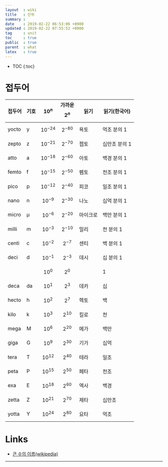 ```yaml
---
layout  : wiki
title   : 단위
summary : 
date    : 2019-02-22 06:53:06 +0900
updated : 2019-02-22 07:55:52 +0900
tag     : unit
toc     : true
public  : true
parent  : what
latex   : true
---
```

* TOC
{:toc}

# 접두어

| 접두어 | 기호 | $$10^n$$     | 가까운 $$2^n$$ | 읽기     | 읽기(한국어)  |
|--------|------|--------------|----------------|----------|---------------|
| yocto  | y    | $$10^{-24}$$ | $$2^{-80}$$    | 욕토     | 억조 분의 1   |
| zepto  | z    | $$10^{-21}$$ | $$2^{-70}$$    | 젭토     | 십만조 분의 1 |
| atto   | a    | $$10^{-18}$$ | $$2^{-60}$$    | 아토     | 백경 분의 1   |
| femto  | f    | $$10^{-15}$$ | $$2^{-50}$$    | 펨토     | 천조 분의 1   |
| pico   | p    | $$10^{-12}$$ | $$2^{-40}$$    | 피코     | 일조 분의 1   |
| nano   | n    | $$10^{-9}$$  | $$2^{-30}$$    | 나노     | 십억 분의 1   |
| micro  | µ    | $$10^{-6}$$  | $$2^{-20}$$    | 마이크로 | 백만 분의 1   |
| milli  | m    | $$10^{-3}$$  | $$2^{-10}$$    | 밀리     | 천 분의 1     |
| centi  | c    | $$10^{-2}$$  | $$2^{-7}$$     | 센티     | 백 분의 1     |
| deci   | d    | $$10^{-1}$$  | $$2^{-3}$$     | 데시     | 십 분의 1     |
|        |      | $$10^{0}$$   | $$2^{0}$$      |          | 1             |
| deca   | da   | $$10^{1}$$   | $$2^{3}$$      | 데카     | 십            |
| hecto  | h    | $$10^{2}$$   | $$2^{7}$$      | 헥토     | 백            |
| kilo   | k    | $$10^{3}$$   | $$2^{10}$$     | 킬로     | 천            |
| mega   | M    | $$10^{6}$$   | $$2^{20}$$     | 메가     | 백만          |
| giga   | G    | $$10^{9}$$   | $$2^{30}$$     | 기가     | 십억          |
| tera   | T    | $$10^{12}$$  | $$2^{40}$$     | 테라     | 일조          |
| peta   | P    | $$10^{15}$$  | $$2^{50}$$     | 페타     | 천조          |
| exa    | E    | $$10^{18}$$  | $$2^{60}$$     | 엑사     | 백경          |
| zetta  | Z    | $$10^{21}$$  | $$2^{70}$$     | 제타     | 십만조        |
| yotta  | Y    | $$10^{24}$$  | $$2^{80}$$     | 요타     | 억조          |


# Links

* [큰 수의 이름(wikipedia)](https://ko.wikipedia.org/wiki/%ED%81%B0_%EC%88%98%EC%9D%98_%EC%9D%B4%EB%A6%84 )

---

[^si]: international system of units
